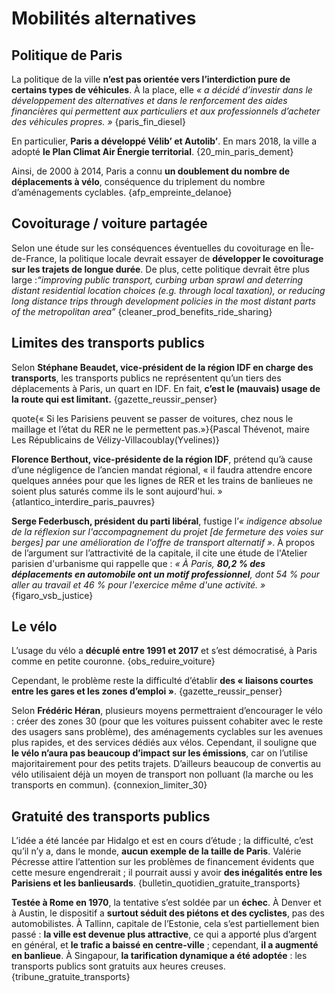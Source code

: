 
# Mobilités alternatives

## Politique de Paris

La politique de la ville **n’est pas orientée vers l’interdiction
pure de certains types de véhicules**. À la place, elle *« a décidé
d’investir dans le développement des alternatives et dans le
renforcement des aides financières qui permettent aux particuliers et
aux professionnels d’acheter des véhicules propres. »*
{paris_fin_diesel}

En particulier, **Paris a développé Vélib’ et Autolib’**. En mars
2018, la ville a adopté **le Plan Climat Air Énergie territorial**.
{20_min_paris_dement}

Ainsi, de 2000 à 2014, Paris a connu **un doublement du nombre de
déplacements à vélo**, conséquence du triplement du nombre
d’aménagements cyclables. {afp_empreinte_delanoe}

## Covoiturage / voiture partagée

Selon une étude sur les conséquences éventuelles du covoiturage
en Île-de-France, la politique locale devrait essayer de **développer
le covoiturage sur les trajets de longue durée**. De plus, cette
politique devrait être plus large :*“improving public transport,
curbing urban sprawl and deterring distant residential location choices
(e.g. through local taxation), or reducing long distance trips through
development policies in the most distant parts of the metropolitan
area”* {cleaner_prod_benefits_ride_sharing}

## Limites des transports publics
Selon **Stéphane Beaudet, vice-président de la région IDF en
charge des transports**, les transports publics ne représentent qu’un
tiers des déplacements à Paris, un quart en IDF. En fait, **c’est le
(mauvais) usage de la route qui est limitant.**
{gazette_reussir_penser}

quote{« Si les Parisiens peuvent se passer de voitures, chez nous le maillage et l’état du RER ne le permettent pas.»}{Pascal Thévenot, maire Les Républicains de Vélizy-Villacoublay(Yvelines)}

**Florence Berthout, vice-présidente de la région IDF**, prétend
qu’à cause d’une négligence de l’ancien mandat régional, « il faudra
attendre encore quelques années pour que les lignes de RER et les
trains de banlieues ne soient plus saturés comme ils le sont
aujourd'hui. » {atlantico_interdire_paris_pauvres}

**Serge Federbusch, président du parti libéral**, fustige l’*«
indigence absolue de la réflexion sur l'accompagnement du projet [de
fermeture des voies sur berges] par une amélioration de l'offre de
transport alternatif »*. À propos de l’argument sur l’attractivité de
la capitale, il cite une étude de l'Atelier parisien d'urbanisme qui
rappelle que : *« À Paris, **80,2 % des déplacements en automobile ont
un motif professionnel**, dont 54 % pour aller au travail et 46 % pour
l'exercice même d'une activité. »* {figaro_vsb_justice}

## Le vélo
L’usage du vélo a **décuplé entre 1991 et 2017** et s’est
démocratisé, à Paris comme en petite couronne. {obs_reduire_voiture}

Cependant, le problème reste la difficulté d’établir **des «
liaisons courtes entre les gares et les zones d’emploi »**. {gazette_reussir_penser}

Selon **Frédéric Héran**, plusieurs moyens permettraient
d’encourager le vélo : créer des zones 30 (pour que les voitures
puissent cohabiter avec le reste des usagers sans problème), des
aménagements cyclables sur les avenues plus rapides, et des services
dédiés aux vélos. Cependant, il souligne que **le vélo n’aura pas
beaucoup d’impact sur les émissions**, car on l’utilise majoritairement
pour des petits trajets. D’ailleurs beaucoup de convertis au vélo
utilisaient déjà un moyen de transport non polluant (la marche ou les
transports en commun). {connexion_limiter_30}

## Gratuité des transports publics

L’idée a été lancée par Hidalgo et est en cours d’étude ; la
difficulté, c’est qu’il n’y a, dans le monde, **aucun exemple de la
taille de Paris**.
	Valérie Pécresse attire l’attention sur les problèmes de
financement évidents que cette mesure engendrerait ; il pourrait aussi
y avoir **des inégalités entre les Parisiens et les banlieusards**.
{bulletin_quotidien_gratuite_transports}

**Testée à Rome en 1970**, la tentative s’est soldée par un
**échec**.
	À Denver et à Austin, le dispositif a **surtout séduit des
piétons et des cyclistes**, pas des automobilistes.
	À Tallinn, capitale de l’Estonie, cela s’est partiellement bien
passé : **la ville est devenue plus attractive**, ce qui a apporté plus
d’argent en général, et **le trafic a baissé en centre-ville** ;
cependant, **il a augmenté en banlieue**.
	À Singapour, **la tarification dynamique a été adoptée** : les
transports publics sont gratuits aux heures creuses. {tribune_gratuite_transports}
